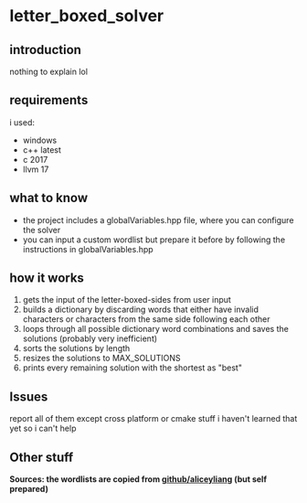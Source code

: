 # letter_boxed_solver
## introduction
nothing to explain lol

## requirements
i used:
- windows
- c++ latest
- c 2017
- llvm 17

## what to know
- the project includes a globalVariables.hpp file, where you can configure the solver
- you can input a custom wordlist but prepare it before by following the instructions in globalVariables.hpp

## how it works
1. gets the input of the letter-boxed-sides from user input
2. builds a dictionary by discarding words that either have invalid characters or characters from the same side following each other
3. loops through all possible dictionary word combinations and saves the solutions (probably very inefficient)
4. sorts the solutions by length
5. resizes the solutions to MAX_SOLUTIONS
6. prints every remaining solution with the shortest as "best"

## Issues
report all of them except cross platform or cmake stuff i haven't learned that yet so i can't help

## Other stuff
**Sources: the wordlists are copied from [github/aliceyliang](https://github.com/aliceyliang/letter-boxed-solver) (but self prepared)**
